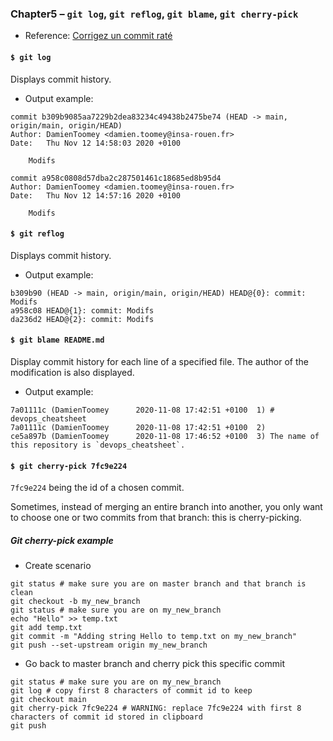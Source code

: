 ### Chapter5 – `git log`, `git reflog`, `git blame`, `git cherry-pick`

- Reference: [Corrigez un commit raté](https://openclassrooms.com/fr/courses/5641721-utilisez-git-et-github-pour-vos-projets-de-developpement/6113066-corrigez-un-commit-rate)

#### `$ git log`

Displays commit history.

- Output example:

```
commit b309b9085aa7229b2dea83234c49438b2475be74 (HEAD -> main, origin/main, origin/HEAD)
Author: DamienToomey <damien.toomey@insa-rouen.fr>
Date:   Thu Nov 12 14:58:03 2020 +0100

    Modifs

commit a958c0808d57dba2c287501461c18685ed8b95d4
Author: DamienToomey <damien.toomey@insa-rouen.fr>
Date:   Thu Nov 12 14:57:16 2020 +0100

    Modifs
```

#### `$ git reflog`

Displays commit history.

- Output example:

```
b309b90 (HEAD -> main, origin/main, origin/HEAD) HEAD@{0}: commit: Modifs
a958c08 HEAD@{1}: commit: Modifs
da236d2 HEAD@{2}: commit: Modifs
```

#### `$ git blame README.md`

Display commit history for each line of a specified file. The author of the modification is also displayed.

- Output example:

```
7a01111c (DamienToomey      2020-11-08 17:42:51 +0100  1) # devops_cheatsheet
7a01111c (DamienToomey      2020-11-08 17:42:51 +0100  2) 
ce5a897b (DamienToomey      2020-11-08 17:46:52 +0100  3) The name of this repository is `devops_cheatsheet`.
```

#### `$ git cherry-pick 7fc9e224`

`7fc9e224` being the id of a chosen commit.

Sometimes, instead of merging an entire branch into another, you only want to choose one or two commits from that branch: this is cherry-picking.

##### Git cherry-pick example

- Create scenario

```
git status # make sure you are on master branch and that branch is clean
git checkout -b my_new_branch
git status # make sure you are on my_new_branch
echo "Hello" >> temp.txt
git add temp.txt
git commit -m "Adding string Hello to temp.txt on my_new_branch"
git push --set-upstream origin my_new_branch
```

- Go back to master branch and cherry pick this specific commit

```
git status # make sure you are on my_new_branch
git log # copy first 8 characters of commit id to keep
git checkout main
git cherry-pick 7fc9e224 # WARNING: replace 7fc9e224 with first 8 characters of commit id stored in clipboard
git push
```
